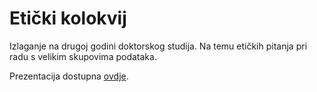 # Etički kolokvij

Izlaganje na drugoj godini doktorskog studija. Na temu etičkih
pitanja pri radu s velikim skupovima podataka.

Prezentacija dostupna [ovdje](https://vdeni.github.io/phd-eticki-kolokvij/).
